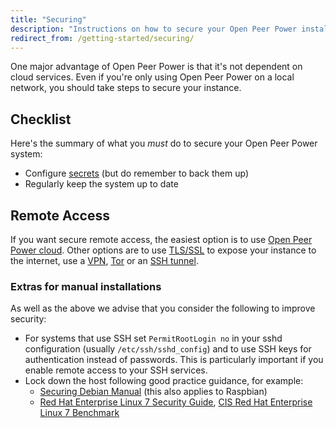 ```yaml
---
title: "Securing"
description: "Instructions on how to secure your Open Peer Power installation."
redirect_from: /getting-started/securing/
---
```


One major advantage of Open Peer Power is that it's not dependent on cloud services. Even if you're only using Open Peer Power on a local network, you should take steps to secure your instance.

## Checklist

Here's the summary of what you *must* do to secure your Open Peer Power system:

- Configure [secrets](/docs/configuration/secrets/) (but do remember to back them up)
- Regularly keep the system up to date

## Remote Access

If you want secure remote access, the easiest option is to use [ Open Peer Power cloud](/cloud/). Other options are to use [TLS/SSL](/docs/ecosystem/certificates/lets_encrypt/) to expose your instance to the internet, use a [VPN](https://pivpn.dev/), [Tor](/docs/ecosystem/tor/) or an [SSH tunnel](/blog/2017/11/02/secure-shell-tunnel/).

### Extras for manual installations

As well as the above we advise that you consider the following to improve security:

- For systems that use SSH set `PermitRootLogin no` in your sshd configuration (usually `/etc/ssh/sshd_config`) and to use SSH keys for authentication instead of passwords. This is particularly important if you enable remote access to your SSH services.
- Lock down the host following good practice guidance, for example:
  * [Securing Debian Manual](https://www.debian.org/doc/manuals/securing-debian-howto/index.en.html) (this also applies to Raspbian)
  * [Red Hat Enterprise Linux 7 Security Guide](https://access.redhat.com/documentation/en-US/Red_Hat_Enterprise_Linux/7/pdf/Security_Guide/Red_Hat_Enterprise_Linux-7-Security_Guide-en-US.pdf), [CIS Red Hat Enterprise Linux 7 Benchmark](https://benchmarks.cisecurity.org/tools2/linux/CIS_Red_Hat_Enterprise_Linux_7_Benchmark_v1.0.0.pdf)
